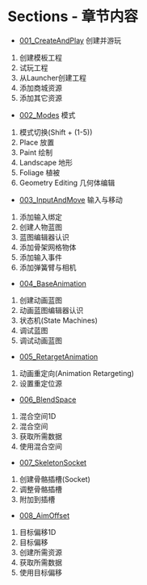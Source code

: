 # Sections - 章节内容
+ [001_CreateAndPlay](https://github.com/ora-cat/UE4Handbook/blob/master/Directory/Sections/001_CreateAndPlay.md)
创建并游玩
1. 创建模板工程
2. 试玩工程
3. 从Launcher创建工程
4. 添加商城资源
5. 添加其它资源
+ [002_Modes](https://github.com/ora-cat/UE4Handbook/blob/master/Directory/Sections/002_Modes.md)
模式
1. 模式切换(Shift + (1-5))
2. Place 放置
3. Paint 绘制
4. Landscape 地形
5. Foliage 植被
6. Geometry Editing 几何体编辑
+ [003_InputAndMove](https://github.com/ora-cat/UE4Handbook/blob/master/Directory/Sections/003_InputAndMove.md)
输入与移动
1. 添加输入绑定
2. 创建人物蓝图
3. 蓝图编辑器认识
4. 添加骨架网格物体
5. 添加输入事件
6. 添加弹簧臂与相机
+ [004_BaseAnimation](https://github.com/ora-cat/UE4Handbook/blob/master/Directory/Sections/004_BaseAnimation.md)
1. 创建动画蓝图
2. 动画蓝图编辑器认识
3. 状态机(State Machines)
4. 调试蓝图
5. 调试动画蓝图
+ [005_RetargetAnimation](https://github.com/ora-cat/UE4Handbook/blob/master/Directory/Sections/005_RetargetAnimation.md)
1. 动画重定向(Animation Retargeting)
2. 设置重定位源
+ [006_BlendSpace](https://github.com/ora-cat/UE4Handbook/blob/master/Directory/Sections/006_BlendSpace.md)
1. 混合空间1D
2. 混合空间
3. 获取所需数据
4. 使用混合空间
+ [007_SkeletonSocket](https://github.com/ora-cat/UE4Handbook/blob/master/Directory/Sections/007_SkeletonSocket.md)
1. 创建骨骼插槽(Socket)  
2. 调整骨骼插槽
3. 附加到插槽
+ [008_AimOffset](https://github.com/ora-cat/UE4Handbook/blob/master/Directory/Sections/008_AimOffset.md)
1. 目标偏移1D
2. 目标偏移
3. 创建所需资源
4. 获取所需数据
5. 使用目标偏移